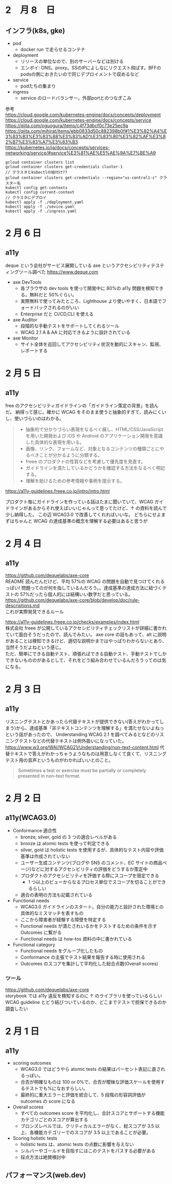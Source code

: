 # 2　月 8　日

## インフラ(k8s, gke)

- pod
  - docker run で走らせるコンテナ
- deployment
  - リリースの単位なので、別のサーバーなどは別ける
  - エンボイ: DNS。proxy。SSのIPによしなにリクエスト飛ばす。BFFのpodsの側におきたいので同じデプロイメントで収めるなど
- service
  - podたちの集まり
- ingress
  - service のロードバランサー。外部portとのつなぎこみ

参考  
https://cloud.google.com/kubernetes-engine/docs/concepts/deployment
https://cloud.google.com/kubernetes-engine/docs/concepts/service
https://qiita.com/oguogura/items/c4f73dbcf0c73e25ec9a  
https://qiita.com/mihirat/items/ebb0833d50c882398b0f#1%E3%82%A4%E3%83%B3%E3%83%88%E3%83%AD%E3%83%80%E3%82%AF%E3%82%B7%E3%83%A7%E3%83%B3  
https://kubernetes.io/ja/docs/concepts/services-networking/service/#service%E3%81%AE%E5%AE%9A%E7%BE%A9

```
gcloud container clusters list
gcloud container clusters get-credentials cluster-1
// クラスタとkubectlの紐付け??
gcloud container clusters get-credentials --region="us-central1-c" クラスター名
kubectl config get-contexts
kubectl config current-context
// クラスタにデプロイ
kubectl apply -f ./deployment.yaml
kubectl apply -f ./sevice.yaml
kubectl apply -f ./ingress.yaml
```

# 2 月 6 日

## a11y

deque という会社がサービス展開している axe というアクセシビリティテスティングツール調べた
https://www.deque.com

- axe DevTools
  - 各ブラウザの dev tools を使って開発中に 80%の a11y 問題を検知できる。無料だと 50%ぐらい。
  - 実際無料で使ってみたところ、Lighthouse より使いやすく、日本語でフォードバックされるのがいい
  - Enterprise だと CI/CD,CLI を使える
- axe Auditor
  - 段階的な手動テストをサポートしてくれるツール
  - WCAG 2.1 A & AA に対応できるように設計されている
- axe Monitor
  - サイト全体を巡回してアクセシビリティ状況を動的にスキャン、監視、レポートする

# 2 月 5 日

## a11y

free のアクセシビリティガイドラインの「ガイドライン策定の背景」を読んだ。 納得って感じ。確かに WCAG をそのまま使うと抽象的すぎて、読みにくいし、使いづらいのはわかる。

> - 抽象的で分かりづらい表現をなるべく廃し、HTML/CSS/JavaScript を用いた開発および iOS や Android のアプリケーション開発を意識した具体的な表現を用いる。
> - 画像、リンク、フォームなど、対象となるコンテンツの種類ごとにやるべきことが分かるように分類する。
> - freee のプロダクトの性質などを考慮して優先度を見直す。
> - ガイドラインを満たしているかどうかを確認する方法をなるべく明記する。
> - 理解を助けるための参考情報や事例を提示する。

https://a11y-guidelines.freee.co.jp/intro/intro.html

プロダクト毎にガイドラインを作っている話はたまに聞いていて、WCAG ガイドラインがあるからそれ使えばいいじゃんって思ってたけど、↑ の資料を読んで少し納得した。 この辺 WCAG3.0 で改善してくれればいいな。
どちらにせよまずはちゃんと WCAG の達成基準の概念を理解する必要はあると思うが

# 2 月 4 日

## a11y

https://github.com/dequelabs/axe-core  
README 読んだんだけど、平均 57%の WCAG の問題を自動で見つけてくれるっぽい!
問題ってのが何を指しているんだろう。。達成基準の達成方法に紐づくテストの 57%だったら個人的には結構いい数字だと思っている。  
https://github.com/dequelabs/axe-core/blob/develop/doc/rule-descriptions.md  
これが実際発見できるルール

https://a11y-guidelines.freee.co.jp/checks/examples/index.html  
株式会社 freee が公開しているアクセシビリティチェックリストが詳細に書かれていて面白そうだったので、読んでみたい。 axe core の話もあって、alt
に説明があることは検知できるけど、適切な説明かまではやっぱりわからないとあり、当然そうだよねという感じ。  
ただ、簡単にできる自動テスト、頑張ればできる自動テスト、手動テストでしかできないもののがあるとして、それをどう組み合わせているんだろうってのは気になる。

# 2 月 3 日

## a11y

リスニングテストとかあったら代替テキストが提供できない(答えがわかってしまう)から、達成基準「非テキストコンテンツを理解する」を満たせないよねっという話があったので、 Understanding WCAG 2.1
を調べてみるとなどのリスニングテストなどの代替テキストは例外扱いになっていた。  
https://www.w3.org/WAI/WCAG21/Understanding/non-text-content.html
代替テキストで答えがわかっちゃうようなものは用意しなくて良くて、リスニングテスト用の音声というものがわかればいいとのこと。

> Sometimes a test or exercise must be partially or completely presented in non-text format.

# 2 月 2 日

## a11y(WCAG3.0)

- Conformance 適合性
  - bronze, silver, gold の 3 つの適合レベルがある
  - bronze は atomic tests を使って判定できる
  - silver, gold は holistic tests を使用するが、具体的なテスト内容や評価基準は作成されていない
  - ユーザー生成コンテンツ(ブログや SNS のコメント、EC サイトの商品ページ)などに対するアクセシビリティの評価をどうするか策定中
  - プロダクトのアクセシビリティを評価する際にスコープを限定できる
    - 1 つ以上のビューからなるプロセス単位でスコープを切ることができるらしい
  - 適合の表明の方法も記載されている
- Functional needs
  - WCAG3.0 ガイドラインのスタート。自分の能力と設計された環境との具体的なミスマッチを表すもの
  - ここから障害者が経験する障壁を特定する
  - Functional needs が満たされいるかをテストするための条件を示す Outcomes に繋がる
  - Functional needs は how-tos 資料の中に書かれている
- Functional category
  - Functional needs をグループ化したもの
  - Conformance の主張でテスト結果を報告する時に使用される
  - Outcomes のスコアを集計して平均化した総合点数(Overall scores)

### ツール

https://github.com/dequelabs/axe-core  
storybook では a11y 違反を検知するのに ↑ のライブラリを使っているらしい WCAG guideline とどう結びついているのか、どこまでテストで担保できるのか調査したい

# 2 月 1 日

## a11y

- scoring outcomes
  - WCAG3.0 ではどうやら atomic tests の結果はパーセント表記に直されるっぽい。
  - 合否が明確なものは 100 or 0%で、合否が曖昧な評価スケールを使用するテストでも%になおすらしい。
  - 最終的に重大エラーと評価を統合して、5 段階の形容詞評価が outcomes の score になる
- Overall scores
  - すべての outcomes score を平均化し、合計スコアとサポートする機能カテゴリごとのスコアが算出する
  - ブロンズレベルでは、クリティカルエラーがなく、総スコアが 3.5 以上、各機能カテゴリーでのスコアが 3.5 以上であることが必要。
- Scoring holistic tests
  - holistic tests は、atomic tests の点数に影響を与えない
  - シルバーやゴールドを目指すにはこのテストをパスする必要がある
  - 採点方法は絶賛検討中

## パフォーマンス(web.dev)

